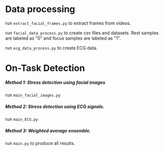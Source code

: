 

# Data processing
run `extract_facial_frames.py` to extract frames from videos.

run `facial_data_process.py` to create csv files and datasets. Rest samples are labeled as "0" and focus samples are labeled as "1".

run `ecg_data_process.py` to create ECG data.
# On-Task Detection
##### Method 1: Stress detection using facial images	
run `main_facial_images.py`
##### Method 2: Stress detection using ECG signals.  
run `main_ECG.py`
##### Method 3: Weighted average ensemble.
run `main.py` to produce all results.
	
